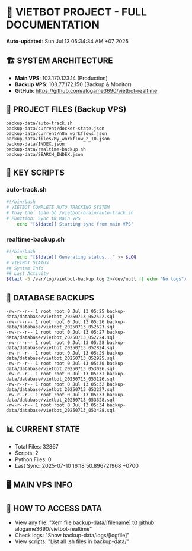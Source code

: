 # 🤖 VIETBOT PROJECT - FULL DOCUMENTATION
**Auto-updated**: Sun Jul 13 05:34:34 AM +07 2025

## 🏗️ SYSTEM ARCHITECTURE
- **Main VPS**: 103.170.123.14 (Production)
- **Backup VPS**: 103.77.172.150 (Backup & Monitor)
- **GitHub**: https://github.com/alogame3690/vietbot-realtime

## 📁 PROJECT FILES (Backup VPS)
```
backup-data/auto-track.sh
backup-data/current/docker-state.json
backup-data/current/n8n_workflows.json
backup-data/files/My_workflow_2_10.json
backup-data/INDEX.json
backup-data/realtime-backup.sh
backup-data/SEARCH_INDEX.json
```

## 🔧 KEY SCRIPTS
### auto-track.sh
```bash
#!/bin/bash
# VIETBOT COMPLETE AUTO TRACKING SYSTEM
# Thay thế toàn bộ /vietbot-brain/auto-track.sh
# Function: Sync từ Main VPS
    echo "[$(date)] Starting sync from main VPS"
```
### realtime-backup.sh
```bash
#!/bin/bash
    echo "[$(date)] Generating status..." >> $LOG
# VIETBOT STATUS
## System Info
## Last Activity
$(tail -5 /var/log/vietbot-backup.log 2>/dev/null || echo "No logs")
```

## 💾 DATABASE BACKUPS
```
-rw-r--r-- 1 root root 0 Jul 13 05:25 backup-data/database/vietbot_20250713_052522.sql
-rw-r--r-- 1 root root 0 Jul 13 05:26 backup-data/database/vietbot_20250713_052623.sql
-rw-r--r-- 1 root root 0 Jul 13 05:27 backup-data/database/vietbot_20250713_052724.sql
-rw-r--r-- 1 root root 0 Jul 13 05:28 backup-data/database/vietbot_20250713_052824.sql
-rw-r--r-- 1 root root 0 Jul 13 05:29 backup-data/database/vietbot_20250713_052925.sql
-rw-r--r-- 1 root root 0 Jul 13 05:30 backup-data/database/vietbot_20250713_053026.sql
-rw-r--r-- 1 root root 0 Jul 13 05:31 backup-data/database/vietbot_20250713_053126.sql
-rw-r--r-- 1 root root 0 Jul 13 05:32 backup-data/database/vietbot_20250713_053227.sql
-rw-r--r-- 1 root root 0 Jul 13 05:33 backup-data/database/vietbot_20250713_053328.sql
-rw-r--r-- 1 root root 0 Jul 13 05:34 backup-data/database/vietbot_20250713_053428.sql
```

## 📊 CURRENT STATE
- Total Files: 32867
- Scripts: 2
- Python Files: 0
- Last Sync: 2025-07-10 16:18:50.896721968 +0700

## 🖥️ MAIN VPS INFO


## 🚨 HOW TO ACCESS DATA
- View any file: "Xem file backup-data/[filename] từ github alogame3690/vietbot-realtime"
- Check logs: "Show backup-data/logs/[logfile]"
- View scripts: "List all .sh files in backup-data/"
